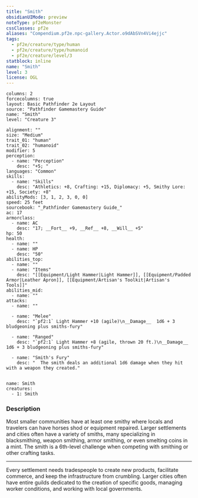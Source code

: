 ```yaml
---
title: "Smith"
obsidianUIMode: preview
noteType: pf2eMonster
cssClasses: pf2e
aliases: "Compendium.pf2e.npc-gallery.Actor.o9dAbSVn4Vi4ejjc" 
tags:
  - pf2e/creature/type/human
  - pf2e/creature/type/humanoid
  - pf2e/creature/level/3
statblock: inline
name: "Smith"
level: 3
license: OGL
---
```


```statblock
columns: 2
forcecolumns: true
layout: Basic Pathfinder 2e Layout
source: "Pathfinder Gamemastery Guide"
name: "Smith"
level: "Creature 3"

alignment: ""
size: "Medium"
trait_01: "human"
trait_02: "humanoid"
modifier: 5
perception:
  - name: "Perception"
    desc: "+5; "
languages: "Common"
skills:
  - name: "Skills"
    desc: "Athletics: +8, Crafting: +15, Diplomacy: +5, Smithy Lore: +15, Society: +8"
abilityMods: [3, 1, 2, 3, 0, 0]
speed: 25 feet
sourcebook: "_Pathfinder Gamemastery Guide_"
ac: 17
armorclass:
  - name: AC
    desc: "17; __Fort__ +9, __Ref__ +8, __Will__ +5"
hp: 50
health:
  - name: ""
  - name: HP
    desc: "50"
abilities_top:
  - name: ""
  - name: "Items"
    desc: "[[Equipment/Light Hammer|Light Hammer]], [[Equipment/Padded Armor|Leather Apron]], [[Equipment/Artisan's Toolkit|Artisan's Tools]]"
abilities_mid:
  - name: ""
attacks:
  - name: ""

  - name: "Melee"
    desc: "`pf2:1` Light Hammer +10 (agile)\n__Damage__  1d6 + 3 bludgeoning plus smiths-fury"

  - name: "Ranged"
    desc: "`pf2:1` Light Hammer +8 (agile, thrown 20 ft.)\n__Damage__  1d6 + 3 bludgeoning plus smiths-fury"

  - name: "Smith's Fury"
    desc: "  The smith deals an additional 1d6 damage when they hit with a weapon they created."
 
```

```encounter-table
name: Smith
creatures:
  - 1: Smith
```


### Description
Most smaller communities have at least one smithy where locals and travelers can have horses shod or equipment repaired. Larger settlements and cities often have a variety of smiths, many specializing in blacksmithing, weapon smithing, armor smithing, or even smelting coins in a mint. The smith is a 6th-level challenge when competing with smithing or other crafting tasks.

* * *

Every settlement needs tradespeople to create new products, facilitate commerce, and keep the infrastructure from crumbling. Larger cities often have entire guilds dedicated to the creation of specific goods, managing worker conditions, and working with local governments.
